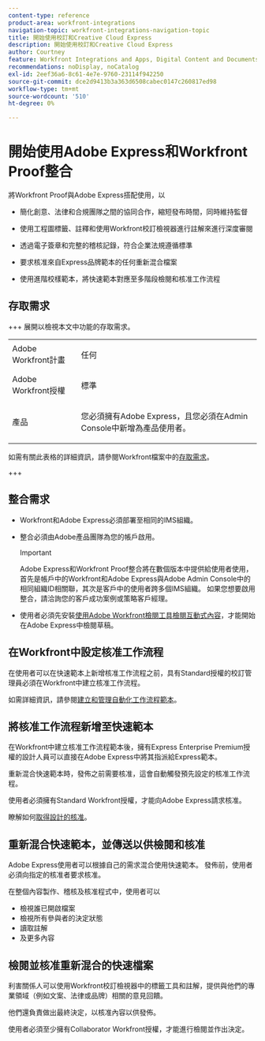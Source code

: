 ```yaml
---
content-type: reference
product-area: workfront-integrations
navigation-topic: workfront-integrations-navigation-topic
title: 開始使用校訂和Creative Cloud Express
description: 開始使用校訂和Creative Cloud Express
author: Courtney
feature: Workfront Integrations and Apps, Digital Content and Documents
recommendations: noDisplay, noCatalog
exl-id: 2eef36a6-8c61-4e7e-9760-23114f942250
source-git-commit: dce2d9413b3a363d6508cabec0147c260817ed98
workflow-type: tm+mt
source-wordcount: '510'
ht-degree: 0%

---
```


# 開始使用Adobe Express和Workfront Proof整合

將Workfront Proof與Adobe Express搭配使用，以

* 簡化創意、法律和合規團隊之間的協同合作，縮短發布時間，同時維持監督

* 使用工程圖標籤、註釋和使用Workfront校訂檢視器進行註解來進行深度審閱

* 透過電子簽章和完整的稽核記錄，符合企業法規遵循標準


* 要求核准來自Express品牌範本的任何重新混合檔案

* 使用進階校樣範本，將快速範本對應至多階段檢閱和核准工作流程

## 存取需求

+++ 展開以檢視本文中功能的存取需求。

<table style="table-layout:auto"> 
 <col> 
 <col> 
 <tbody> 
 <tr> 
   <td role="rowheader">Adobe Workfront計畫</td> 
   <td> 
   <p>任何</p> 
   </td> 
  </tr> 
  <tr> 
   <td role="rowheader">Adobe Workfront授權</td> 
   <td> 
   <p>標準 </p> 
  </td> 
  </tr> 
  <tr> 
   <td role="rowheader">產品</td> 
   <td> 
   <p> 您必須擁有Adobe Express，且您必須在Admin Console中新增為產品使用者。 </p> </td> 
  </tr>

</tbody> 
</table>

如需有關此表格的詳細資訊，請參閱Workfront檔案中的[存取需求](/help/quicksilver/administration-and-setup/add-users/access-levels-and-object-permissions/access-level-requirements-in-documentation.md)。

+++

## 整合需求

* Workfront和Adobe Express必須部署至相同的IMS組織。

* 整合必須由Adobe產品團隊為您的帳戶啟用。

  >[!IMPORTANT]
  >
  >Adobe Express和Workfront Proof整合將在數個版本中提供給使用者使用，首先是帳戶中的Workfront和Adobe Express與Adobe Admin Console中的相同組織ID相關聯，其次是客戶中的使用者跨多個IMS組織。 如果您想要啟用整合，請洽詢您的客戶成功案例或策略客戶經理。

* 使用者必須先安裝[使用Adobe Workfront檢閱工具檢閱互動式內容](/help/quicksilver/review-and-approve-work/proofing/reviewing-proofs-within-workfront/review-a-proof/review-proof-in-web-viewer-extension.md)，才能開始在Adobe Express中檢閱草稿。


## 在Workfront中設定核准工作流程

在使用者可以在快速範本上新增核准工作流程之前，具有Standard授權的校訂管理員必須在Workfront中建立核准工作流程。

如需詳細資訊，請參閱[建立和管理自動化工作流程範本](/help/quicksilver/administration-and-setup/manage-workfront/configure-proofing/create-manage-automated-workflow-templates.md)。

## 將核准工作流程新增至快速範本

在Workfront中建立核准工作流程範本後，擁有Express Enterprise Premium授權的設計人員可以直接在Adobe Express中將其指派給Express範本。

重新混合快速範本時，發佈之前需要核准，這會自動觸發預先設定的核准工作流程。

使用者必須擁有Standard Workfront授權，才能向Adobe Express請求核准。

瞭解如何[取得設計的核准](https://helpx.adobe.com/express/web/share-and-publish/share-and-collaborate/request-approval.html)。


## 重新混合快速範本，並傳送以供檢閱和核准

Adobe Express使用者可以根據自己的需求混合使用快速範本。 發佈前，使用者必須向指定的核准者要求核准。

在整個內容製作、稽核及核准程式中，使用者可以

* 檢視誰已開啟檔案
* 檢視所有參與者的決定狀態
* 讀取註解
* 及更多內容

<!--Learn how to get approval on designs.   
need link to help article-->

## 檢閱並核准重新混合的快速檔案

利害關係人可以使用Workfront校訂檢視器中的標籤工具和註解，提供與他們的專業領域（例如文案、法律或品牌）相關的意見回饋。

他們還負責做出最終決定，以核准內容以供發佈。

使用者必須至少擁有Collaborator Workfront授權，才能進行檢閱並作出決定。
